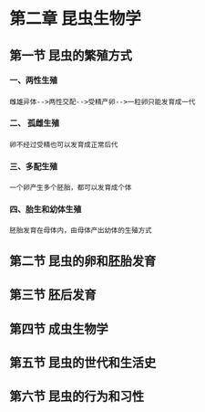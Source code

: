 # 第二章 昆虫生物学
## 第一节 昆虫的繁殖方式
#### 一、两性生殖  
    雌雄异体-->两性交配-->受精产卵-->一粒卵只能发育成一代  
#### 二、 孤雌生殖  
    卵不经过受精也可以发育成正常后代  
#### 三、多配生殖  
    一个卵产生多个胚胎，都可以发育成个体  
#### 四、胎生和幼体生殖  
    胚胎发育在母体内，由母体产出幼体的生殖方式  
## 第二节 昆虫的卵和胚胎发育  

## 第三节 胚后发育  

## 第四节 成虫生物学  

## 第五节 昆虫的世代和生活史  
## 第六节 昆虫的行为和习性  
